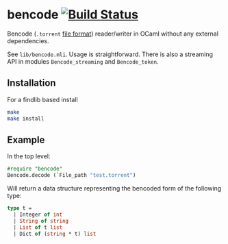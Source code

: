 bencode [![Build Status](https://travis-ci.org/rgrinberg/bencode.svg?branch=master)](https://travis-ci.org/rgrinberg/bencode)
=======

Bencode (`.torrent` [file format](https://en.wikipedia.org/wiki/Bencode)) reader/writer in OCaml without any
external dependencies.

See `lib/bencode.mli`. Usage is straightforward. There is also a streaming
API in modules `Bencode_streaming` and `Bencode_token`.

## Installation
For a findlib based install
```sh
make
make install
```

## Example
In the top level:
```ocaml
#require "bencode"
Bencode.decode (`File_path "test.torrent")
```

Will return a data structure representing the bencoded form of the following
type:
```ocaml
type t =
  | Integer of int
  | String of string
  | List of t list
  | Dict of (string * t) list
```
